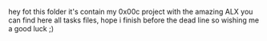 hey fot this folder it's contain my 0x00c project with the amazing ALX
you can find here all tasks files,
hope i finish before the dead line
so
wishing me a good luck ;)
